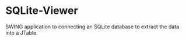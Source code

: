 # SQLite-Viewer
SWING application to connecting an SQLite database to extract the data into a JTable.

